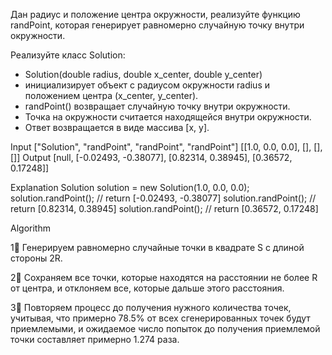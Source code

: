 Дан радиус и положение центра окружности, реализуйте функцию randPoint, 
которая генерирует равномерно случайную точку внутри окружности.

Реализуйте класс Solution:

- Solution(double radius, double x_center, double y_center) 
- инициализирует объект с радиусом окружности radius и положением центра (x_center, y_center).
- randPoint() возвращает случайную точку внутри окружности. 
- Точка на окружности считается находящейся внутри окружности. 
- Ответ возвращается в виде массива [x, y].

Input
["Solution", "randPoint", "randPoint", "randPoint"]
[[1.0, 0.0, 0.0], [], [], []]
Output
[null, [-0.02493, -0.38077], [0.82314, 0.38945], [0.36572, 0.17248]]

Explanation
Solution solution = new Solution(1.0, 0.0, 0.0);
solution.randPoint(); // return [-0.02493, -0.38077]
solution.randPoint(); // return [0.82314, 0.38945]
solution.randPoint(); // return [0.36572, 0.17248]

Algorithm

1⃣ Генерируем равномерно случайные точки в квадрате S с длиной стороны 2R.

2⃣ Сохраняем все точки, которые находятся на расстоянии не более R от центра, 
и отклоняем все, которые дальше этого расстояния.

3⃣ Повторяем процесс до получения нужного количества точек, 
учитывая, что примерно 78.5% от всех сгенерированных точек будут приемлемыми, 
и ожидаемое число попыток до получения приемлемой точки составляет примерно 1.274 раза.